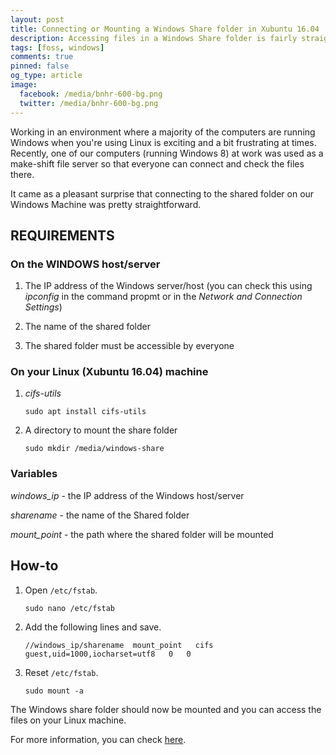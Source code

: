 ```yaml
---
layout: post
title: Connecting or Mounting a Windows Share folder in Xubuntu 16.04
description: Accessing files in a Windows Share folder is fairly straightforward in Xubuntu 16.04.
tags: [foss, windows]
comments: true
pinned: false
og_type: article
image:
  facebook: /media/bnhr-600-bg.png
  twitter: /media/bnhr-600-bg.png
---
```


Working in an environment where a majority of the computers are running Windows when you're using Linux is exciting and a bit frustrating at times. Recently, one of our computers (running Windows 8) at work was used as a make-shift file server so that everyone can connect and check the files there.

It came as a pleasant surprise that connecting to the shared folder on our Windows Machine was pretty straightforward.

## REQUIREMENTS

### On the WINDOWS host/server
1. The IP address of the Windows server/host (you can check this using *ipconfig* in the command propmt or in the *Network and Connection Settings*)

2. The name of the shared folder

3. The shared folder must be accessible by everyone

### On your Linux (Xubuntu 16.04) machine
1. *cifs-utils*
    ```shell
    sudo apt install cifs-utils
    ```

2. A directory to mount the share folder
    ```shell
    sudo mkdir /media/windows-share
    ```

### Variables
*windows_ip* - the IP address of the Windows host/server

*sharename* - the name of the Shared folder

*mount_point* - the path where the shared folder will be mounted

## How-to
1. Open ```/etc/fstab```.
    ```shell
    sudo nano /etc/fstab
    ```

2. Add the following lines and save.
    ```shell
    //windows_ip/sharename  mount_point   cifs  guest,uid=1000,iocharset=utf8   0   0
    ```

3. Reset ```/etc/fstab```.
    ```shell
    sudo mount -a
    ```

The Windows share folder should now be mounted and you can access the files on your Linux machine.

For more information, you can check [here](https://help.ubuntu.com/community/MountWindowsSharesPermanently).
